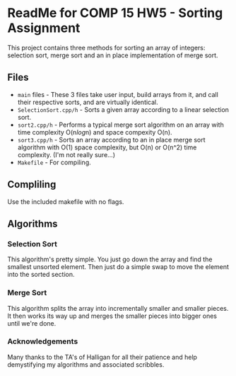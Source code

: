 # ReadMe for COMP 15 HW5 - Sorting Assignment 

This project contains three methods for sorting an array of integers: selection
sort, merge sort and an in place implementation of merge sort.

## Files

* `main` files - These 3 files take user input, build arrays from it, and call
their respective sorts, and are virtually identical.
* `SelectionSort.cpp/h` - Sorts a given array according to a linear selection
sort.
* `sort2.cpp/h` - Performs a typical merge sort algorithm on an array with
time complexity O(n*log*n) and space compexity O(n).
* `sort3.cpp/h` - Sorts an array according to an in place merge sort algorithm
with O(1) space complexity, but O(n) or O(n^2) time complexity. (I'm not really
sure...)
* `Makefile` - For compiling.

## Compliling

Use the included makefile with no flags.

## Algorithms

### Selection Sort

This algorithm's pretty simple. You just go down the array and find the smallest
unsorted element. Then just do a simple swap to move the element into the
sorted section.

### Merge Sort

This algorithm splits the array into incrementally smaller and smaller pieces. 
It then works its way up and merges the smaller pieces into bigger ones until
we're done.

### 

### Acknowledgements

Many thanks to the TA's of Halligan for all their patience and help demystifying
 my algorithms and associated scribbles.
